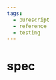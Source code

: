 ```yaml
---
tags:
  - purescript
  - reference
  - testing
---
```


# spec

<!--
TODO: Finish this reference
TODO: Add tutorial and link to it
TODO: Add any recipes and link to them
-->
